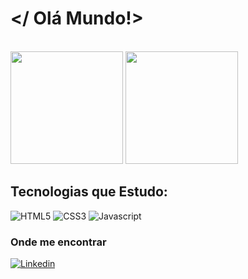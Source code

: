 # </ Olá Mundo!>

<div style="display: inline_block"><br>
<img height="180em" src= "https://github-readme-stats.vercel.app/api?username=PriscilaRodriguess&theme=radical&show_icons=true"/>
<img height="180em" src= "https://github-readme-stats.vercel.app/api/top-langs/?username=PriscilaRodriguess&layout=compact&theme=radical"/>
</div>

## Tecnologias que Estudo:

<img alt="HTML5"  src="https://img.shields.io/badge/HTML5-E34F26?style=for-the-badge&logo=html5&logoColor=white"/>
<img alt="CSS3"  src="https://img.shields.io/badge/CSS3-1572B6?style=for-the-badge&logo=css3&logoColor=white"/>
<img alt="Javascript"  src="https://img.shields.io/badge/JavaScript-F7DF1E?style=for-the-badge&logo=javascript&logoColor=black"/>

### Onde me encontrar

[![Linkedin](https://img.shields.io/badge/LinkedIn-0077B5?style=for-the-badge&logo=linkedin&logoColor=white)](https://www.linkedin.com/in/priscila-rodrigues-abb967221/)


